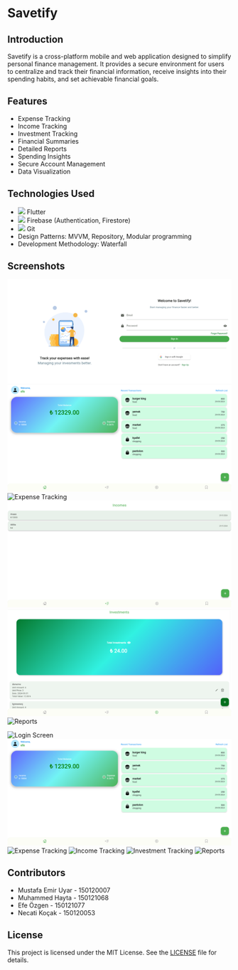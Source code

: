 # Savetify

## Introduction
Savetify is a cross-platform mobile and web application designed to simplify personal finance management. It provides a secure environment for users to centralize and track their financial information, receive insights into their spending habits, and set achievable financial goals.

## Features
- Expense Tracking
- Income Tracking
- Investment Tracking
- Financial Summaries
- Detailed Reports
- Spending Insights
- Secure Account Management
- Data Visualization

## Technologies Used
- <img src="https://img.icons8.com/color/48/000000/flutter.png"/> Flutter
- <img src="https://img.icons8.com/color/48/000000/firebase.png"/> Firebase (Authentication, Firestore)
- <img src="https://img.icons8.com/color/48/000000/git.png"/> Git
- Design Patterns: MVVM, Repository, Modular programming
- Development Methodology: Waterfall

## Screenshots
![Login Screen](screenshots/login_web.png)
![Dashboard](screenshots/dashboard_web.png)
![Expense Tracking](screenshots/expense_web.png)
![Income Tracking](screenshots/income_web.png)
![Investment Tracking](screenshots/investment_web.png)
![Reports](screenshots/reports_web.png)


![Login Screen](screenshots/login.png)
![Dashboard](screenshots/dashboard.png)
![Expense Tracking](screenshots/expense.png)
![Income Tracking](screenshots/income.png)
![Investment Tracking](screenshots/investment.png)
![Reports](screenshots/reports.png)

## Contributors
- Mustafa Emir Uyar - 150120007
- Muhammed Hayta - 150121068
- Efe Özgen - 150121077
- Necati Koçak - 150120053

## License
This project is licensed under the MIT License. See the [LICENSE](LICENSE) file for details.
